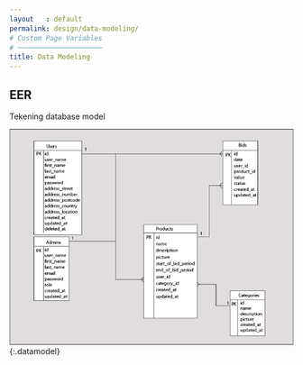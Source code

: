 ```yaml
---
layout   : default
permalink: design/data-modeling/
# Custom Page Variables
# ─────────────────────
title: Data Modeling
---
```


EER
---

Tekening database model

![afbeelding](../../assets/images/data_modeling/database_model.JPG){:.datamodel}
